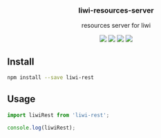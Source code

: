 <h3 align="center">
  liwi-resources-server
</h3>

<p align="center">
  resources server for liwi
</p>

<p align="center">
  <a href="https://npmjs.org/package/liwi-resources-server"><img src="https://img.shields.io/npm/v/liwi-resources-server.svg?style=flat-square"></a>
  <a href="https://npmjs.org/package/liwi-resources-server"><img src="https://img.shields.io/npm/dw/liwi-resources-server.svg?style=flat-square"></a>
  <a href="https://npmjs.org/package/liwi-resources-server"><img src="https://img.shields.io/node/v/liwi-resources-server.svg?style=flat-square"></a>
  <a href="https://npmjs.org/package/liwi-resources-server"><img src="https://img.shields.io/npm/types/liwi-resources-server.svg?style=flat-square"></a>
</p>

## Install

```bash
npm install --save liwi-rest
```

## Usage

```js
import liwiRest from 'liwi-rest';

console.log(liwiRest);
```
